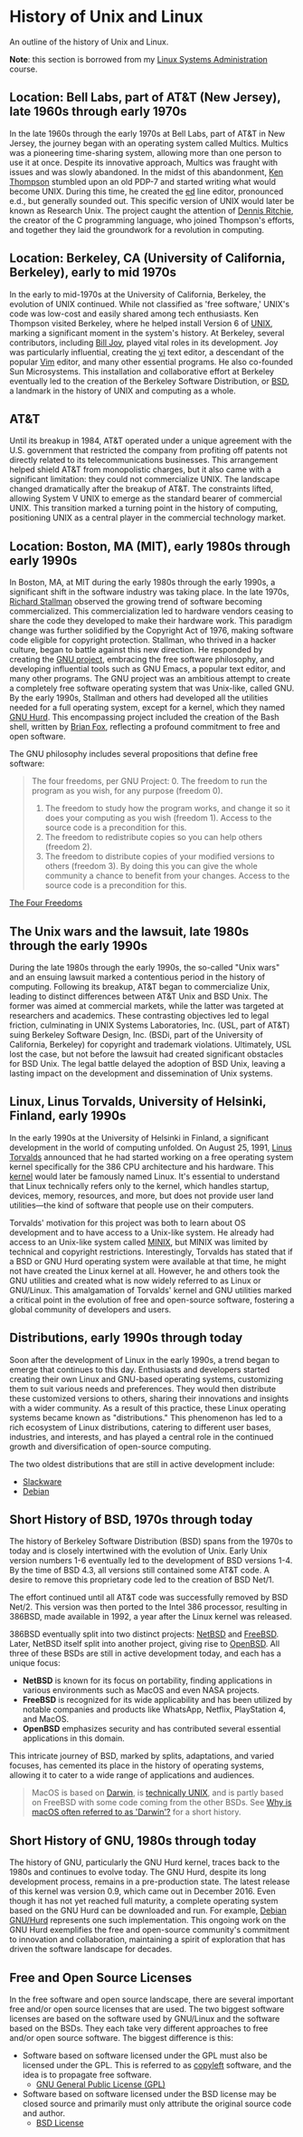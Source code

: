 # History of Unix and Linux

An outline of the history of Unix and Linux.

**Note**: this section is borrowed from my
[Linux Systems Administration][linuxsysadmin]
course.

## Location: Bell Labs, part of AT&T (New Jersey), late 1960s through early 1970s

In the late 1960s through the early 1970s at Bell Labs,
part of AT&T in New Jersey,
the journey began with an operating system called Multics. 
Multics was a pioneering time-sharing system,
allowing more than one person to use it at once.
Despite its innovative approach,
Multics was fraught with issues and was slowly abandoned. 
In the midst of this abandonment,
[Ken Thompson][thompson]
stumbled upon an old PDP-7 and started 
writing what would become UNIX.
During this time,
he created the [ed][ed1] line editor,
pronounced e.d.,
but generally sounded out.
This specific version of UNIX would
later be known as Research Unix.
The project caught the attention of
[Dennis Ritchie][ritchie],
the creator of the C programming language,
who joined Thompson's efforts, and
together they laid the groundwork for
a revolution in computing.

## Location: Berkeley, CA (University of California, Berkeley), early to mid 1970s

In the early to mid-1970s at the
University of California, Berkeley,
the evolution of UNIX continued.
While not classified as 'free software,'
UNIX's code was low-cost and easily shared among
tech enthusiasts.
Ken Thompson visited Berkeley,
where he helped install Version 6 of [UNIX][unix6],
marking a significant moment in the system's history.
At Berkeley, several contributors,
including [Bill Joy][billjoy],
played vital roles in its development.
Joy was particularly influential,
creating the [vi][nvi] text editor,
a descendant of the popular [Vim][vim] editor,
and many other essential programs.
He also co-founded Sun Microsystems.
This installation and collaborative effort at
Berkeley eventually led to the creation of the
Berkeley Software Distribution, or [BSD][BSD],
a landmark in the history of UNIX
and computing as a whole.

## AT&T

Until its breakup in 1984,
AT&T operated under a unique agreement with the
U.S. government that restricted the company from
profiting off patents not directly related
to its telecommunications businesses.
This arrangement helped shield AT&T from
monopolistic charges,
but it also came with a significant limitation:
they could not commercialize UNIX.
The landscape changed dramatically after the
breakup of AT&T.
The constraints lifted,
allowing System V UNIX to emerge as
the standard bearer of commercial UNIX.
This transition marked a turning point
in the history of computing,
positioning UNIX as a central player
in the commercial technology market.

## Location: Boston, MA (MIT), early 1980s through early 1990s

In Boston, MA, at MIT during the early 1980s
through the early 1990s,
a significant shift in the software industry
was taking place.
In the late 1970s,
[Richard Stallman][stallman] observed the growing
trend of software becoming commercialized.
This commercialization led to hardware vendors
ceasing to share the code they developed
to make their hardware work.
This paradigm change was further solidified by the 
Copyright Act of 1976,
making software code eligible for copyright protection. 
Stallman, who thrived in a hacker culture,
began to battle against this new direction.
He responded by creating the [GNU project][gnuproject],
embracing the free software philosophy,
and developing influential tools such as GNU Emacs,
a popular text editor,
and many other programs.
The GNU project was an ambitious attempt
to create a completely free software operating
system that was Unix-like,
called GNU.
By the early 1990s,
Stallman and others had developed all
the utilities needed for a full operating system,
except for a kernel,
which they named [GNU Hurd][gnuhurd].
This encompassing project included
the creation of the Bash shell,
written by [Brian Fox][bfox],
reflecting a profound commitment
to free and open software.

The GNU philosophy includes several
propositions that define free software:

> The four freedoms, per GNU Project:
> 0. The freedom to run the program as you wish,
> for any purpose (freedom 0).
> 1. The freedom to study how the program works,
> and change it so it does your computing as you wish (freedom 1).
> Access to the source code is a precondition for this.
> 2. The freedom to redistribute copies so you can help others (freedom 2).
> 3. The freedom to distribute copies of your modified
> versions to others (freedom 3).
> By doing this you can give the whole community a chance
> to benefit from your changes.
> Access to the source code is a precondition for this.

[The Four Freedoms][fourfreedoms]

## The Unix wars and the lawsuit, late 1980s through the early 1990s

During the late 1980s through the early 1990s,
the so-called "Unix wars" and an
ensuing lawsuit marked a contentious period
in the history of computing.
Following its breakup,
AT&T began to commercialize Unix,
leading to distinct differences between
AT&T Unix and BSD Unix.
The former was aimed at commercial markets,
while the latter was targeted at
researchers and academics.
These contrasting objectives led to legal friction, 
culminating in UNIX Systems Laboratories, Inc.
(USL, part of AT&T) suing
Berkeley Software Design, Inc.
(BSDi, part of the University of California, Berkeley)
for copyright and trademark violations.
Ultimately, USL lost the case,
but not before the lawsuit had created significant 
obstacles for BSD Unix.
The legal battle delayed the adoption of BSD Unix,
leaving a lasting impact on the
development and dissemination of Unix systems.

## Linux, Linus Torvalds, University of Helsinki, Finland, early 1990s

In the early 1990s at the University of Helsinki
in Finland,
a significant development in the
world of computing unfolded.
On August 25, 1991,
[Linus Torvalds][linustorvalds] announced that he had
started working on a free operating system kernel 
specifically for the 386 CPU architecture and
his hardware.
This [kernel][kernel] would later be famously named Linux.
It's essential to understand that Linux
technically refers only to the kernel,
which handles startup, devices,
memory, resources, and more,
but does not provide user land
utilities—the kind of software
that people use on their computers.

Torvalds' motivation for this project was
both to learn about OS development and
to have access to a Unix-like system.
He already had access to an Unix-like
system called [MINIX][minix],
but MINIX was limited by technical and
copyright restrictions.
Interestingly, Torvalds has stated that if a
BSD or GNU Hurd operating system were
available at that time,
he might not have created the Linux kernel at all. 
However, he and others took the
GNU utilities and created what is
now widely referred to as Linux or GNU/Linux.
This amalgamation of Torvalds' kernel and
GNU utilities marked a critical point
in the evolution of free and open-source software, 
fostering a global community of developers and users.

## Distributions, early 1990s through today

Soon after the development of Linux in the early 1990s,
a trend began to emerge that continues to this day. 
Enthusiasts and developers started creating
their own Linux and GNU-based operating systems, 
customizing them to suit various needs and preferences. 
They would then distribute these customized
versions to others,
sharing their innovations and insights with a
wider community.
As a result of this practice,
these Linux operating systems became
known as "distributions."
This phenomenon has led to a rich ecosystem of
Linux distributions,
catering to different user bases,
industries, and interests, and
has played a central role in the
continued growth and
diversification of open-source computing.

The two oldest distributions that are still in
active development include:

  - [Slackware][slackware]
  - [Debian][debian]

## Short History of BSD, 1970s through today

The history of Berkeley Software Distribution (BSD)
spans from the 1970s to today and is closely
intertwined with the evolution of Unix.
Early Unix version numbers 1-6
eventually led to the development of BSD versions 1-4.
By the time of BSD 4.3,
all versions still contained some AT&T code.
A desire to remove this proprietary code led to the 
creation of BSD Net/1.

The effort continued until all AT&T
code was successfully removed by BSD Net/2.
This version was then ported to the Intel 386
processor, resulting in 386BSD,
made available in 1992,
a year after the Linux kernel was released.

386BSD eventually split into two distinct projects:
[NetBSD][netbsd] and [FreeBSD][freebsd].
Later, NetBSD itself split into another project,
giving rise to [OpenBSD][openbsd].
All three of these BSDs are still in
active development today,
and each has a unique focus:

- **NetBSD** is known for its focus on portability, finding
  applications in various environments such as MacOS and even
  NASA projects.
- **FreeBSD** is recognized for its wide applicability and has
  been utilized by notable companies and products like WhatsApp,
  Netflix, PlayStation 4, and MacOS.
- **OpenBSD** emphasizes security and has contributed several
  essential applications in this domain.

This intricate journey of BSD,
marked by splits, adaptations, and varied focuses,
has cemented its place in the history of
operating systems,
allowing it to cater to a wide range of
applications and audiences.

> MacOS is based on [Darwin][puredarwin],
> is [technically UNIX][unix], and is
> partly based on FreeBSD with some code
> coming from the other BSDs.
> See [Why is macOS often referred to as 'Darwin'?][whydarwin]
> for a short history.

## Short History of GNU, 1980s through today

The history of GNU,
particularly the GNU Hurd kernel,
traces back to the 1980s and continues to evolve today. 
The GNU Hurd, despite its long development process, 
remains in a pre-production state.
The latest release of this kernel was version 0.9,
which came out in December 2016.
Even though it has not yet reached full maturity,
a complete operating system based on the GNU Hurd
can be downloaded and run.
For example,
[Debian GNU/Hurd][debianhurd]
represents one such implementation.
This ongoing work on the GNU Hurd exemplifies
the free and open-source community's
commitment to innovation and collaboration,
maintaining a spirit of exploration that has
driven the software landscape for decades.

## Free and Open Source Licenses

In the free software and open source landscape,
there are several important free and/or open source
licenses that are used.
The two biggest software licenses are
based on the software used by GNU/Linux
and the software based on the BSDs.
They each take very different approaches to free
and/or open source software.
The biggest difference is this:

- Software based on software licensed under the GPL
must also be licensed under the GPL.
This is referred to as [copyleft][copyleft] software,
and the idea is to propagate free software.
    - [GNU General Public License (GPL)][gnugpl]
- Software based on software licensed under the BSD
license may be closed source and
primarily must only attribute the original source code and author.
    - [BSD License][bsdlicense]

[bfox]:https://opuslogica.com/
[billjoy]:https://en.wikipedia.org/wiki/Bill_Joy
[BSD]:https://en.wikipedia.org/wiki/Berkeley_Software_Distribution
[bsdlicense]:https://opensource.org/licenses/BSD-3-Clause
[copyleft]:https://www.gnu.org/licenses/copyleft.en.html
[debian]:https://www.debian.org/
[debianhurd]:https://www.debian.org/ports/hurd/
[ed1]:https://en.wikipedia.org/wiki/Ed_(text_editor)
[fourfreedoms]:https://www.gnu.org/philosophy/free-sw.html
[freebsd]:https://www.freebsd.org/
[gnugpl]:https://www.gnu.org/licenses/gpl-3.0.en.html
[gnuhurd]:https://www.gnu.org/software/hurd/
[gnuproject]:https://www.gnu.org/gnu/gnu.html
[kernel]:https://www.kernel.org/
[linustorvalds]:https://www.cs.helsinki.fi/u/torvalds/
[minix]:https://www.minix3.org/
[netbsd]:https://www.netbsd.org/
[nvi]:https://sites.google.com/a/bostic.com/keithbostic/vi/
[openbsd]:https://www.openbsd.org/
[puredarwin]:http://www.puredarwin.org/
[ritchie]:https://www.bell-labs.com/usr/dmr/www/
[slackware]:http://www.slackware.com/
[stallman]:https://en.wikipedia.org/wiki/Richard_Stallman
[thompson]:http://cs.bell-labs.co/who/ken/
[unix6]:https://en.wikipedia.org/wiki/Berkeley_Software_Distribution
[unix]:https://www.opengroup.org/membership/forums/platform/unix
[vim]:https://www.vim.org/
[whydarwin]:https://apple.stackexchange.com/questions/401832/why-is-macos-often-referred-to-as-darwin
[linuxsysadmin]:https://cseanburns.github.io/linux_sysadmin/

